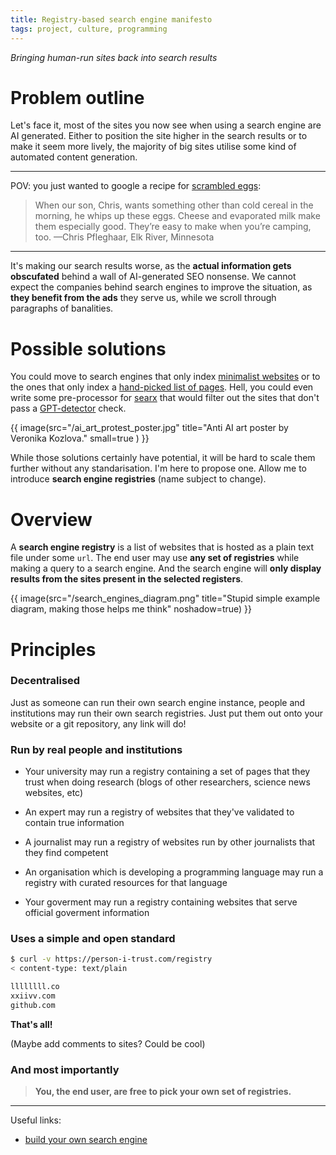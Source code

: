 ```yaml
---
title: Registry-based search engine manifesto
tags: project, culture, programming
---
```


*Bringing human-run sites back into search results*


# Problem outline

Let's face it, most of the sites you now see when using a search
engine are AI generated. Either to position the site higher
in the search results or to make it seem more lively,
the majority of big sites utilise some kind of automated content generation.

---

POV: you just wanted to google a recipe for [scrambled eggs](https://www.tasteofhome.com/collection/best-egg-recipes/):

>When our son, Chris, wants something other than cold cereal in the morning,
>he whips up these eggs. Cheese and evaporated milk make them especially good.
>They’re easy to make when you’re camping, too. —Chris Pfleghaar, Elk River, Minnesota

---

It's making our search results worse, as the **actual information
gets obscufated** behind a wall of AI-generated SEO nonsense.
We cannot expect the companies behind search engines
to improve the situation, as **they benefit from the ads** they serve us,
while we scroll through paragraphs of banalities.


# Possible solutions

You could move to search engines that only index [minimalist websites](http://wiby.me/)
or to the ones that only index a [hand-picked list of pages](https://lieu.cblgh.org/).
Hell, you could even write some pre-processor for [searx](https://searx.github.io/searx/)
that would filter out the sites that don't pass a [GPT-detector](https://www.gpt-detector.com/) check.


{{ image(src="/ai_art_protest_poster.jpg" title="Anti AI art poster by Veronika Kozlova." small=true ) }}

While those solutions certainly have potential, it will be hard to scale
them further without any standarisation. I'm here to propose one. Allow
me to introduce **search engine registries** (name subject to change).

# Overview

A **search engine registry** is a list of websites that is hosted
as a plain text file under some `url`. The end user may use **any
set of registries** while making a query to a search engine. And the
search engine will **only display results from the sites present in
the selected registers**.

{{ image(src="/search_engines_diagram.png" title="Stupid simple example diagram, making those helps me think" noshadow=true) }}


# Principles

### Decentralised

Just as someone can run their own search engine instance, people
and institutions may run their own search registries.
Just put them out onto your website or a git repository, any
link will do!

### Run by real people and institutions

- Your university may run a registry containing a set of pages that they trust when doing
  research (blogs of other researchers, science news websites, etc)

- An expert may run a registry of websites that they've validated
  to contain true information

- A journalist may run a registry of websites run by other journalists
  that they find competent

- An organisation which is developing a programming language
  may run a registry with curated resources for that language

- Your goverment may run a registry containing websites that serve
  official goverment information



### Uses a simple and open standard

```bash
$ curl -v https://person-i-trust.com/registry
< content-type: text/plain

llllllll.co
xxiivv.com
github.com
```

**That's all!**

(Maybe add comments to sites? Could be cool)

### And most importantly

>**You, the end user, are free to pick your own set of registries.**


---

Useful links:

- [build your own search engine](http://wiby.me/about/guide.html)
